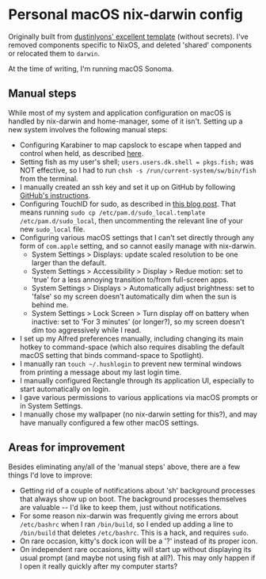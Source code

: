 # Personal macOS nix-darwin config

Originally built from [dustinlyons' excellent template](https://github.com/dustinlyons/nixos-config) (without secrets). I've removed components specific to NixOS, and deleted 'shared' components or relocated them to `darwin`.

At the time of writing, I'm running macOS Sonoma.

## Manual steps

While most of my system and application configuration on macOS is handled by nix-darwin and home-manager, some of it isn't. Setting up a new system involves the following manual steps:
- Configuring Karabiner to map capslock to escape when tapped and control when held, as described [here](https://gist.github.com/tanyuan/55bca522bf50363ae4573d4bdcf06e2e?permalink_comment_id=4271644#macos).
- Setting fish as my user's shell; `users.users.dk.shell = pkgs.fish;` was NOT effective, so I had to run `chsh -s /run/current-system/sw/bin/fish` from the terminal.
- I manually created an ssh key and set it up on GitHub by following [GitHub's instructions](https://docs.github.com/en/authentication/connecting-to-github-with-ssh/generating-a-new-ssh-key-and-adding-it-to-the-ssh-agent).
- Configuring TouchID for sudo, as described in [this blog post](https://sixcolors.com/post/2023/08/in-macos-sonoma-touch-id-for-sudo-can-survive-updates/). That means running `sudo cp /etc/pam.d/sudo_local.template /etc/pam.d/sudo_local`, then uncommenting the relevant line of your new `sudo_local` file.
- Configuring various macOS settings that I can't set directly through any form of `com.apple` setting, and so cannot easily manage with nix-darwin.
  - System Settings > Displays: update scaled resolution to be one larger than the default.
  - System Settings > Accessibility > Display > Redue motion: set to 'true' for a less annoying transition to/from full-screen apps.
  - System Settings > Displays > Automatically adjust brightness: set to 'false' so my screen doesn't automatically dim when the sun is behind me.
  - System Settings > Lock Screen > Turn display off on battery when inactive: set to 'For 3 minutes' (or longer?), so my screen doesn't dim too aggressively while I read.
- I set up my Alfred preferences manually, including changing its main hotkey to command-space (which also requires disabling the default macOS setting that binds command-space to Spotlight).
- I manually ran `touch ~/.hushlogin` to prevent new terminal windows from printing a message about my last login time.
- I manually configured Rectangle through its application UI, especially to start automatically on login.
- I gave various permissions to various applications via macOS prompts or in System Settings.
- I manually chose my wallpaper (no nix-darwin setting for this?), and may have manually configured a few other macOS settings.

## Areas for improvement

Besides eliminating any/all of the 'manual steps' above, there are a few things I'd love to improve:
- Getting rid of a couple of notifications about 'sh' background processes that always show up on boot. The background processes themselves are valuable -- I'd like to keep them, just without notifications.
- For some reason nix-darwin was frequently giving me errors about `/etc/bashrc` when I ran `/bin/build`, so I ended up adding a line to `/bin/build` that deletes `/etc/bashrc`. This is a hack, and requires `sudo`.
- On rare occasion, kitty's dock icon will be a '?' instead of its proper icon.
- On independent rare occasions, kitty will start up without displaying its usual prompt (and maybe not using fish at all?). This may only happen if I open it really quickly after my computer starts?
